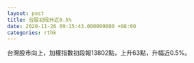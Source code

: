 ```yaml
---
layout: post
title: 台股初段升近0.5%
date: 2020-11-26 09:15:43.000000000 +08:00
categories: rthk
---
```


台灣股市向上，加權指數初段報13802點，上升63點，升幅近0.5%。
